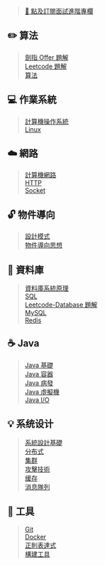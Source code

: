 
> [🍉 點及訂閱面試進階專欄](https://xiaozhuanlan.com/CyC2018)

##  ✏️ 算法

> [劍指 Offer 題解](notes/剑指%20offer%20题解.md) </br>
> [Leetcode 題解](notes/Leetcode%20题解) </br>
> [算法](notes/算法.md)

## 💻 作業系統

> [計算機操作系統](notes/计算机操作系统.md) </br>
> [Linux](notes/Linux.md)

## ☁️ 網路

> [計算機網路](notes/计算机网络.md) </br>
> [HTTP](notes/HTTP.md) </br>
> [Socket](notes/Socket.md)

## 🔓 物件導向

> [設計模式](notes/设计模式.md) </br>
> [物件導向思想](notes/面向对象思想.md)

## 💾 資料庫

> [資料庫系統原理](notes/数据库系统原理.md) </br>
> [SQL](notes/SQL.md) </br>
> [Leetcode-Database 題解](notes/Leetcode-Database%20题解.md) </br>
> [MySQL](notes/MySQL.md) </br>
> [Redis](notes/Redis.md)

## ☕️ Java

> [Java 基礎](notes/Java%20基础.md) </br>
> [Java 容器](notes/Java%20容器.md) </br>
> [Java 病發](notes/Java%20并发.md) </br>
> [Java 虛擬機](notes/Java%20虚拟机.md) </br>
> [Java I/O](notes/Java%20IO.md)

## 💡 系统设计

> [系統設計基礎](notes/系统设计基础.md) </br>
> [分布式](notes/分布式.md) </br>
> [集群](notes/集群.md) </br>
> [攻擊技術](notes/攻击技术.md) </br>
> [缓存](notes/缓存.md) </br>
> [消息隊列](notes/消息队列.md)

## 🔧 工具

> [Git](notes/Git.md) </br>
> [Docker](notes/Docker.md) </br>
> [正則表達式](notes/正则表达式.md) </br>
> [構建工具](notes/构建工具.md)
